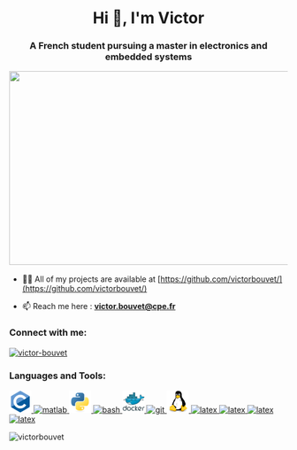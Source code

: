 <h1 align="center">Hi 👋, I'm Victor</h1>
<h3 align="center">A French student pursuing a master in electronics and embedded systems</h3>

<p align="center">
<img src="https://media2.giphy.com/media/doXBzUFJRxpaUbuaqz/giphy.gif?cid=790b761180291d0ece54fed24224ff89d3068d18fb3b6381&rid=giphy.gif&ct=g" width="1000" height="350"/>
</p>

- 👨‍💻 All of my projects are available at [https://github.com/victorbouvet/](https://github.com/victorbouvet/)

- 📫 Reach me here : **victor.bouvet@cpe.fr**

<h3 align="left">Connect with me:</h3>
<p align="left">
<a href="https://linkedin.com/in/victor-bouvet" target="blank"><img align="center" src="https://raw.githubusercontent.com/rahuldkjain/github-profile-readme-generator/master/src/images/icons/Social/linked-in-alt.svg" alt="victor-bouvet" height="30" width="40" /></a>
</p>

<h3 align="left">Languages and Tools:</h3>
<p align="left"> 
  <a href="https://www.cprogramming.com/" target="_blank" rel="noreferrer"> 
  <img src="https://raw.githubusercontent.com/devicons/devicon/master/icons/c/c-original.svg" alt="c" width="40" height="40"/> </a> 
   </a> <a href="https://www.mathworks.com/" target="_blank" rel="noreferrer"> <img src="https://upload.wikimedia.org/wikipedia/commons/2/21/Matlab_Logo.png" alt="matlab" width="40" height="40"/> </a> 
  <a href="https://www.python.org" target="_blank" rel="noreferrer"> <img src="https://raw.githubusercontent.com/devicons/devicon/master/icons/python/python-original.svg" alt="python" width="40" height="40"/> </a> 
  <a href="https://www.gnu.org/software/bash/" target="_blank" rel="noreferrer"> <img src="https://www.vectorlogo.zone/logos/gnu_bash/gnu_bash-icon.svg" alt="bash" width="40" height="40"/> </a>
  <a href="https://www.docker.com/" target="_blank" rel="noreferrer"> <img src="https://raw.githubusercontent.com/devicons/devicon/master/icons/docker/docker-original-wordmark.svg" alt="docker" width="40" height="40"/> </a> <a href="https://git-scm.com/" target="_blank" rel="noreferrer"> <img src="https://www.vectorlogo.zone/logos/git-scm/git-scm-icon.svg" alt="git" width="40" height="40"/> </a> <a href="https://www.linux.org/" target="_blank" rel="noreferrer"> <img src="https://raw.githubusercontent.com/devicons/devicon/master/icons/linux/linux-original.svg" alt="linux" width="40" height="40"/> </a>
   <a href="https://www.analog.com/en/design-center/design-tools-and-calculators/ltspice-simulator.html" target="_blank" rel="noreferrer"> <img src="https://djtnrpkvps28m.cloudfront.net/uploads/2020/11/LTSpice-logo.jpg" alt="latex" width="120" height="40"/> </a>
  <a href="https://www.latex-project.org/" target="_blank" rel="noreferrer"> <img src="https://profilinator.rishav.dev/skills-assets/latex.png" alt="latex" width="80" height="40"/> </a> 
    <a href="https://www.xilinx.com/products/design-tools/vivado.html" target="_blank" rel="noreferrer"> <img src="https://maker-hub.georgefox.edu/w/images/8/85/Xilinx_image.jpg" alt="latex" width="100" height="40"/> </a> 
  <a href="https://www.cadence.com/" target="_blank" rel="noreferrer"> <img src="https://upload.wikimedia.org/wikipedia/commons/a/ae/Cadence_Logo.svg" alt="latex" width="120" height="40"/> </a> 
  </p>
<p><img align="center" src="https://github-readme-stats.vercel.app/api/top-langs?username=victorbouvet&show_icons=true&locale=en&layout=compact" alt="victorbouvet" /></p>

